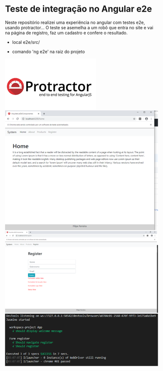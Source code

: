 # Teste de integração no Angular e2e

Neste repositório realizei uma experiência no angular com testes e2e, usando protractor... O teste se asemelha a um robô que entra no site e vai na página de registro, faz um cadastro e confere o resultado.

- local e2e/src/

- comando 'ng e2e' na raiz do projeto

![Example](https://github.com/Lipe1994/AngularTestE2E/blob/master/example01.png)
![Example 2](https://github.com/Lipe1994/AngularTestE2E/blob/master/example02.png)
![Example 3](https://github.com/Lipe1994/AngularTestE2E/blob/master/example03.png)
![Example 4](https://github.com/Lipe1994/AngularTestE2E/blob/master/example04.png)
